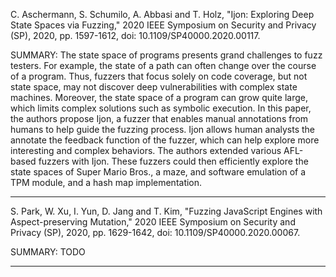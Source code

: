 C. Aschermann, S. Schumilo, A. Abbasi and T. Holz, "Ijon: Exploring Deep State Spaces via Fuzzing," 2020 IEEE Symposium on Security and Privacy (SP), 2020, pp. 1597-1612, doi: 10.1109/SP40000.2020.00117.

SUMMARY: The state space of programs presents grand challenges to fuzz testers. For example, the state of a path can often change over the course of a program. Thus, fuzzers that focus solely on code coverage, but not state space, may not discover deep vulnerabilities with complex state machines. Moreover, the state space of a program can grow quite large, which limits complex solutions such as symbolic execution. In this paper, the authors propose Ijon, a fuzzer that enables manual annotations from humans to help guide the fuzzing process. Ijon allows human analysts the annotate the feedback function of the fuzzer, which can help explore more interesting and complex behaviors. The authors extended various AFL-based fuzzers with Ijon. These fuzzers could then efficiently explore the state spaces of Super Mario Bros., a maze, and software emulation of a TPM module, and a hash map implementation. 

<hr/>

S. Park, W. Xu, I. Yun, D. Jang and T. Kim, "Fuzzing JavaScript Engines with Aspect-preserving Mutation," 2020 IEEE Symposium on Security and Privacy (SP), 2020, pp. 1629-1642, doi: 10.1109/SP40000.2020.00067.

SUMMARY: TODO

<hr/>
